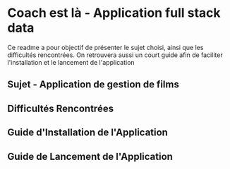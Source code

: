 # Coach est là - Application full stack data

Ce readme a pour objectif de présenter le sujet choisi, ainsi que les 
difficultés rencontrées. On retrouvera aussi un court guide afin de
faciliter l'installation et le lancement de l'application

## Sujet - Application de gestion de films



## Difficultés Rencontrées



## Guide d'Installation de l'Application



## Guide de Lancement de l'Application